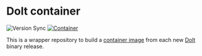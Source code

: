# Dolt container

![Version Sync](https://github.com/bgilbert/dolt-container/workflows/Version%20Sync/badge.svg)
[![Container](https://quay.io/repository/bgilbert/dolt/status "Container")](https://quay.io/repository/bgilbert/dolt)

This is a wrapper repository to build a
[container image](https://quay.io/repository/bgilbert/dolt)
from each new [Dolt](https://github.com/dolthub/dolt) binary release.
